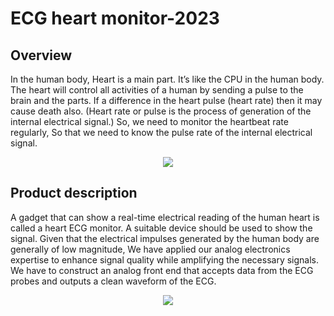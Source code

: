 # ECG heart monitor-2023
## Overview

In the human body, Heart is a main part. It’s like the CPU in the human body. The heart
will control all activities of a human by sending a pulse to the brain and the parts. 
If a difference in the heart pulse (heart rate) then it may cause death also. (Heart rate or pulse
is the process of generation of the internal electrical signal.)
So, we need to monitor the heartbeat rate regularly, So that we need to know the pulse rate
of the internal electrical signal.

<p align="center">
  <img src="(https://github.com/Manimohan05/ECG-Heart-Monitor-Lab-project/assets/125986011/45b76bb0-027b-454b-b3cf-0df9319f408d)">
</p>

## Product description

A gadget that can show a real-time electrical reading of the human heart is called a heart
ECG monitor. A suitable device should be used to show the signal. Given that the electrical
impulses generated by the human body are generally of low magnitude, We have applied our
analog electronics expertise to enhance signal quality while amplifying the necessary signals.
We have to construct an analog front end that accepts data from the ECG probes and outputs
a clean waveform of the ECG.

<p align="center">
  <img src="(https://github.com/Manimohan05/ECG-Heart-Monitor-Lab-project/assets/125986011/45b76bb0-027b-454b-b3cf-0df9319f408d)">
</p>

